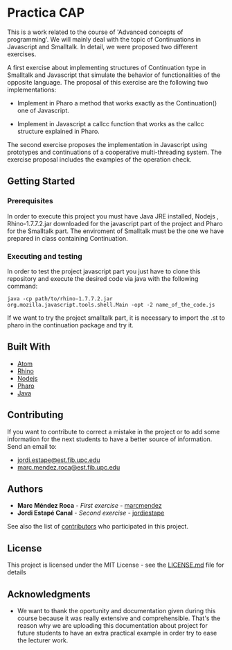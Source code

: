 # Practica CAP

This is a work related to the course of 'Advanced concepts of programming'. We will mainly deal with the topic of Continuations in Javascript and Smalltalk. In detail, we were proposed two different exercises.

A first exercise about implementing structures of Continuation type in Smalltalk and Javascript that simulate the behavior of functionalities of the opposite language. The proposal of this exercise are the following two implementations:

* Implement in Pharo a method that works exactly as the Continuation() one of Javascript.

* Implement in Javascript a callcc function that works as the callcc structure explained in Pharo.

The second exercise proposes the implementation in Javascript using prototypes and continuations of a cooperative multi-threading system. The exercise proposal includes the examples of the operation check.

## Getting Started

### Prerequisites

In order to execute this project you must have Java JRE installed, Nodejs , Rhino-1.7.7.2.jar downloaded for the javascript part of the project and Pharo for the Smalltalk part. The enviroment of Smalltalk must be the one we have prepared in class containing Continuation.

### Executing and testing

In order to test the project javascript part you just have to clone this repository and execute the desired code via java with the following command:

```
java -cp path/to/rhino-1.7.7.2.jar org.mozilla.javascript.tools.shell.Main -opt -2 name_of_the_code.js

```
If we want to try the project smalltalk part, it is necessary to import the .st to pharo in the continuation package and try it.

## Built With

* [Atom](https://atom.io/)
* [Rhino](https://www.google.es/search?q=rhino&oq=rhino&aqs=chrome..69i57j35i39l2j0l3.673j0j7&sourceid=chrome&ie=UTF-8) 
* [Nodejs](https://nodejs.org/es/)
* [Pharo](https://pharo.org/)
* [Java](https://www.java.com/es/)

## Contributing

If you want to contribute to correct a mistake in the project or to add some information for the next students to have a better source of information. Send an email to: 

* jordi.estape@est.fib.upc.edu 
* marc.mendez.roca@est.fib.upc.edu

## Authors

* **Marc Méndez Roca** - *First exercise* - [marcmendez](https://github.com/marcmendez)
* **Jordi Estapé Canal** - *Second exercise* - [jordiestape](https://github.com/jordiestape)

See also the list of [contributors](https://github.com/cap-practica/contributors) who participated in this project.

## License

This project is licensed under the MIT License - see the [LICENSE.md](LICENSE.md) file for details

## Acknowledgments

* We want to thank the oportunity and documentation given during this course because it was really extensive and comprehensible. That's the reason why we are uploading this documentation about project for future students to have an extra practical example in order try to ease the lecturer work.
